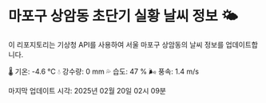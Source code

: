 
# 마포구 상암동 초단기 실황 날씨 정보 🌤️

이 리포지토리는 기상청 API를 사용하여 서울 마포구 상암동의 날씨 정보를 업데이트합니다. 

🌡️ 기온: -4.6 ℃
💧 강수량: 0 mm
💦 습도: 47 %
🌬️ 풍속: 1.4 m/s

마지막 업데이트 시각: 2025년 02월 20일 02시 09분    
